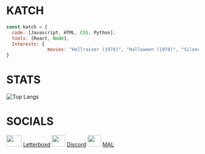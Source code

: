 # KATCH 

```js
const katch = {
  code: [Javascript, HTML, CSS, Python],
  tools: [React, Node],
  Interests: {
               movies: "Hellraiser (1978)", "Halloween (1978)", "Silence of the lambs", "Incantation"
}
```

# STATS
![Top Langs](https://github-readme-stats.vercel.app/api/top-langs/?username=ka-chng&layout=donut&theme=dark)

# SOCIALS
<img src="https://a.ltrbxd.com/logos/letterboxd-decal-dots-pos-rgb.svg" width="40" height="30"> [Letterboxd](https://letterboxd.com/pocketwine) 
     <img src="https://assets-global.website-files.com/6257adef93867e50d84d30e2/636e0a6a49cf127bf92de1e2_icon_clyde_blurple_RGB.png" width="35" height="30"> [Discord](https://discord.gg/Szp9MQcedr) 
     <img src="https://upload.wikimedia.org/wikipedia/commons/7/7a/MyAnimeList_Logo.png" width="35" height="30"> [MAL](https://myanimelist.net/profile/v1llian)
